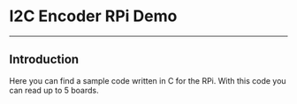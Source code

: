 # I2C Encoder RPi Demo
--------------------------------------------------------------------------------

## Introduction

Here you can find a sample code written in C for the RPi.
With this code you can read up to 5 boards.
